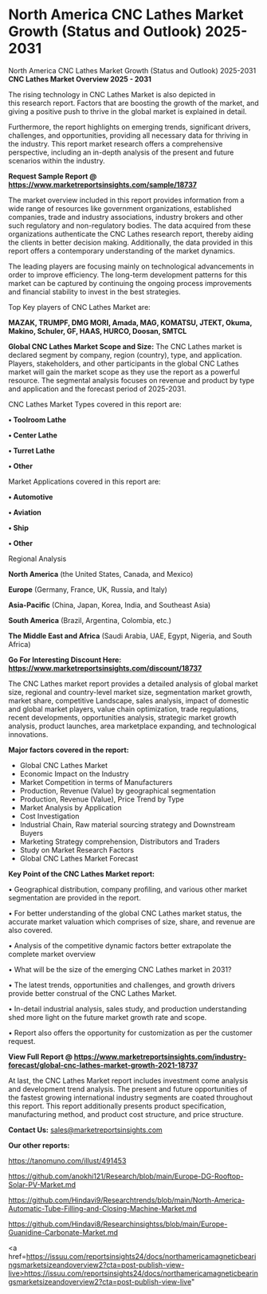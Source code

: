 # North America CNC Lathes Market Growth (Status and Outlook) 2025-2031
 North America CNC Lathes Market Growth (Status and Outlook) 2025-2031
<Strong> CNC Lathes Market Overview 2025 - 2031</strong>

The rising technology in CNC Lathes Market is also depicted in this research report. Factors that are boosting the growth of the market, and giving a positive push to thrive in the global market is explained in detail.

Furthermore, the report highlights on emerging trends, significant drivers, challenges, and opportunities, providing all necessary data for thriving in the industry. This report market research offers a comprehensive perspective, including an in-depth analysis of the present and future scenarios within the industry.

<strong>Request Sample Report @ <a href=https://www.marketreportsinsights.com/sample/18737>https://www.marketreportsinsights.com/sample/18737</a></strong>

The market overview included in this report provides information from a wide range of resources like government organizations, established companies, trade and industry associations, industry brokers and other such regulatory and non-regulatory bodies. The data acquired from these organizations authenticate the CNC Lathes research report, thereby aiding the clients in better decision making. Additionally, the data provided in this report offers a contemporary understanding of the market dynamics.

The leading players are focusing mainly on technological advancements in order to improve efficiency. The long-term development patterns for this market can be captured by continuing the ongoing process improvements and financial stability to invest in the best strategies.

Top Key players of CNC Lathes Market are:

<strong>MAZAK, TRUMPF, DMG MORI, Amada, MAG, KOMATSU, JTEKT, Okuma, Makino, Schuler, GF, HAAS, HURCO, Doosan, SMTCL</strong>

<strong><b>Global CNC Lathes Market Scope and Size:</b></strong>
The CNC Lathes market is declared segment by company, region (country), type, and application. Players, stakeholders, and other participants in the global CNC Lathes market will gain the market scope as they use the report as a powerful resource. The segmental analysis focuses on revenue and product by type and application and the forecast period of 2025-2031.

CNC Lathes Market Types covered in this report are:

<strong>• Toolroom Lathe

• Center Lathe

• Turret Lathe

• Other</strong>

Market Applications covered in this report are:

<strong>• Automotive

• Aviation

• Ship

• Other</strong> 

Regional Analysis

<strong>North America</strong> (the United States, Canada, and Mexico)

<strong>Europe</strong> (Germany, France, UK, Russia, and Italy)

<strong>Asia-Pacific</strong> (China, Japan, Korea, India, and Southeast Asia)

<strong>South America</strong> (Brazil, Argentina, Colombia, etc.)

<strong>The Middle East and Africa</strong> (Saudi Arabia, UAE, Egypt, Nigeria, and South Africa)

<strong>Go For Interesting Discount Here: <a href=https://www.marketreportsinsights.com/discount/18737>https://www.marketreportsinsights.com/discount/18737</a></strong>

The CNC Lathes market report provides a detailed analysis of global market size, regional and country-level market size, segmentation market growth, market share, competitive Landscape, sales analysis, impact of domestic and global market players, value chain optimization, trade regulations, recent developments, opportunities analysis, strategic market growth analysis, product launches, area marketplace expanding, and technological innovations.

<strong><b>Major factors covered in the report:</b></strong>
<ul>
  <li>Global CNC Lathes Market </li>
  <li>Economic Impact on the Industry</li>
  <li>Market Competition in terms of Manufacturers</li>
  <li>Production, Revenue (Value) by geographical segmentation</li>
  <li>Production, Revenue (Value), Price Trend by Type</li>
  <li>Market Analysis by Application</li>
  <li>Cost Investigation</li>
  <li>Industrial Chain, Raw material sourcing strategy and Downstream Buyers</li>
  <li>Marketing Strategy comprehension, Distributors and Traders</li>
  <li>Study on Market Research Factors</li>
  <li>Global CNC Lathes Market Forecast</li>
</ul>

<strong><b>Key Point of the CNC Lathes Market report:</b></strong>

• Geographical distribution, company profiling, and various other market segmentation are provided in the report.

• For better understanding of the global CNC Lathes market status, the accurate market valuation which comprises of size, share, and revenue are also covered.

• Analysis of the competitive dynamic factors better extrapolate the complete market overview

• What will be the size of the emerging CNC Lathes market in 2031?

• The latest trends, opportunities and challenges, and growth drivers provide better construal of the CNC Lathes Market.

• In-detail industrial analysis, sales study, and production understanding shed more light on the future market growth rate and scope.

• Report also offers the opportunity for customization as per the customer request.

<strong><b>View Full Report @ <a href=https://www.marketreportsinsights.com/industry-forecast/global-cnc-lathes-market-growth-2021-18737>https://www.marketreportsinsights.com/industry-forecast/global-cnc-lathes-market-growth-2021-18737</a></b></strong>


At last, the CNC Lathes Market report includes investment come analysis and development trend analysis. The present and future opportunities of the fastest growing international industry segments are coated throughout this report. This report additionally presents product specification, manufacturing method, and product cost structure, and price structure.

<strong>Contact Us:</strong>
sales@marketreportsinsights.com

<strong>Our other reports:</strong>

<a href=https://tanomuno.com/illust/491453>https://tanomuno.com/illust/491453</a>

<a href=https://github.com/anokhi121/Research/blob/main/Europe-DG-Rooftop-Solar-PV-Market.md>https://github.com/anokhi121/Research/blob/main/Europe-DG-Rooftop-Solar-PV-Market.md</a>

<a href=https://github.com/Hindavi9/Researchtrends/blob/main/North-America-Automatic-Tube-Filling-and-Closing-Machine-Market.md>https://github.com/Hindavi9/Researchtrends/blob/main/North-America-Automatic-Tube-Filling-and-Closing-Machine-Market.md</a>

<a href=https://github.com/Hindavi8/Researchinsightss/blob/main/Europe-Guanidine-Carbonate-Market.md>https://github.com/Hindavi8/Researchinsightss/blob/main/Europe-Guanidine-Carbonate-Market.md</a>

<a href=https://issuu.com/reportsinsights24/docs/northamericamagneticbearingsmarketsizeandoverview2?cta=post-publish-view-live>https://issuu.com/reportsinsights24/docs/northamericamagneticbearingsmarketsizeandoverview2?cta=post-publish-view-live</a>"
